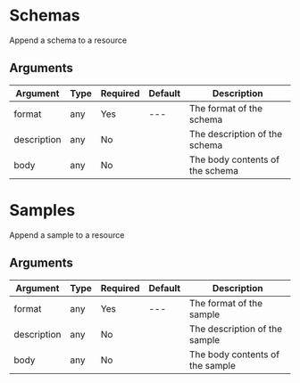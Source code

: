 # Schemas
Append a schema to a resource

## Arguments

| Argument | Type | Required | Default | Description |
| --- | --- | --- | --- | --- |
| format | any | Yes | --- | The format of the schema |
| description | any | No |  | The description of the schema |
| body | any | No |  | The body contents of the schema |

# Samples
Append a sample to a resource

## Arguments

| Argument | Type | Required | Default | Description |
| --- | --- | --- | --- | --- |
| format | any | Yes | --- | The format of the sample |
| description | any | No |  | The description of the sample |
| body | any | No |  | The body contents of the sample |
